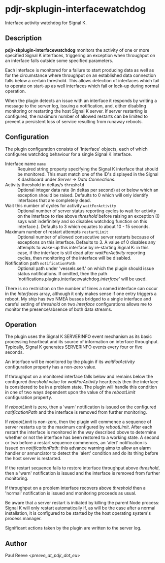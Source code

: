 # pdjr-skplugin-interfacewatchdog

Interface activity watchdog for Signal K.

## Description

**pdjr-skplugin-interfacewatchdog** monitors the activity of one or
more specified Signal K interfaces, triggering an exception when
throughput on an interface falls outside some specified parameters.

Each interface is monitored for a failure to start producing data as
well as for the circumstance where throughput on an established data
connection falls below a certain threshold. 
This allows detection of interfaces which fail to operate on start-up
as well interfaces which fail or lock-up during normal operation.

When the plugin detects an issue with an interface it responds by
writing a message to the server log, issuing a notification, and,
either disabling monitoring or restarting the host Signal K server.
If server restarting is configured, the maximum number of allowed
restarts can be limited to prevent a persistent loss of service
resulting from runaway reboots.

## Configuration

The plugin configuration consists of 'Interface' objects, each of
which configures watchdog behaviour for a single Signal K interface.

<dl>
  <dt>Interface name <code>name</code></dt>
  <dd>
    Required string property specifying the Signal K interface that
    should be monitored.
    This must match one of the ID's displayed in the Signal K dashboard
    under <em>Server -> Data Connections</em>.
  </dd>
  <dt>Activity threshold in deltas/s <code>threshold</code></dt>
  <dd>
    Optional integer data rate (in deltas per second) at or below which
    an exception should be raised.
    Defaults to 0 which will only identify interfaces that are completely
    dead.
  <dd>
  <dt>Wait this number of cycles for activity <code>waitForActivity</code></dt>
  <dd>
    Optional number of server status reporting cycles to wait for activity
    on the interface to rise above <em>threshold</em> before raising an
    exception (0 says wait indefinitely and so disables watchdog function
    on this interface.).
    Defaults to 3 which equates to about 10 - 15 seconds.
  </dd>
  <dt>Maximum number of restart attempts <code>restartLimit</code></dt>
  <dd>
    Optional number of allowed consecutive server restarts because of
    exceptions on this interface.
    Defaults to 3.
    A value of 0 disables any attempts to wake-up this interface by
    re-starting Signal K: in this case, if the interface is still dead
    after <em>waitForActivity</em> reporting cycles, then monitoring of
    the interface will be disabled.
  </dd>
  <dt>Notification path <code>notificationPath</code></dt>
  <dd>
    Optional path under 'vessels.self.' on which the plugin should issue
    status notifications.
    If omitted, then the path 'notifications.plugins.interfacewatchdog.<em>interface</em>'
    will be used.
  </dd>
</dl>

There is no restriction on the number of times a named interface can
occur in the *Interfaces* array, although it only makes sense if one
entry triggers a reboot.
My ship has two NMEA busses bridged to a single interface and careful
setting of *threshold* on two *Interface* configurations allows me to
monitor the presence/absence of both data streams.

## Operation

The plugin uses the Signal K SERVERINFO event mechanism as its basic
processing heartbeat and its source of information on interface
throughput.
Typically, Signal K generates SERVERINFO events every four or five
seconds.

An interface will be monitored by the plugin if its *waitForActivity*
configuration property has a non-zero value.

If throughput on a monitored interface falls below and remains below
the configured *threshold* value for *waitForActivity* heartbeats then
the interface is considered to be in a problem state.
The plugin will handle this condition in one of two ways dependent upon
the value of the *rebootLimit* configuration property.

If *rebootLimit* is zero, then a 'warn' notification is issued on the
configured *notificationPath* and the interface is removed from further
monitoring.

If *rebootLimit* is non-zero, then the plugin will commence a sequence
of server restarts up to the maximum configured by *rebootLimit*.
After each restart the interface is monitored in the way described
obove to determine whether or not the interface has been restored to a
working state.
A second or two before a restart sequence commences, an 'alert'
notification is issued on *notificationPath*: this advance warning
aims to allow an alarm handler or annunciator to detect the 'alert'
condition and do its thing before the host server is restarted.

If the restart sequence fails to restore interface throughput above
*threshold*, then a 'warn' notification is issued and the interface is
removed from further monitoring.

If throughput on a problem interface recovers above *threshold* then
a 'normal' notification is issued and monitoring proceeds as usual.
  
Be aware that a server restart is initiated by killing the parent Node
process: Signal K will only restart automatically if, as will be the
case after a normal installation, it is configured to be started by
the host operating system's process manager.

Significant actions taken by the plugin are written to the server log.

## Author

Paul Reeve <*preeve_at_pdjr_dot_eu*>
